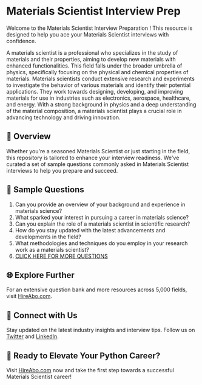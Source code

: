 # Materials Scientist Interview Prep

Welcome to the Materials Scientist Interview Preparation ! This resource is designed to help you ace your Materials Scientist interviews with confidence.

A materials scientist is a professional who specializes in the study of materials and their properties, aiming to develop new materials with enhanced functionalities. This field falls under the broader umbrella of physics, specifically focusing on the physical and chemical properties of materials. Materials scientists conduct extensive research and experiments to investigate the behavior of various materials and identify their potential applications. They work towards designing, developing, and improving materials for use in industries such as electronics, aerospace, healthcare, and energy. With a strong background in physics and a deep understanding of the material composition, a materials scientist plays a crucial role in advancing technology and driving innovation.

## 🚀 Overview

Whether you're a seasoned Materials Scientist or just starting in the field, this repository is tailored to enhance your interview readiness. We've curated a set of sample questions commonly asked in Materials Scientist interviews to help you prepare and succeed.

## 📝 Sample Questions

1. Can you provide an overview of your background and experience in materials science?
2. What sparked your interest in pursuing a career in materials science?
3. Can you explain the role of a materials scientist in scientific research?
4. How do you stay updated with the latest advancements and developments in the field?
5. What methodologies and techniques do you employ in your research work as a materials scientist?
6. [CLICK HERE FOR MORE QUESTIONS](https://hireabo.com/job/5_0_15/Materials%20Scientist)

## 🌐 Explore Further

For an extensive question bank and more resources across 5,000 fields, visit [HireAbo.com](https://www.hireabo.com).

## 📱 Connect with Us

Stay updated on the latest industry insights and interview tips. Follow us on [Twitter](https://twitter.com/hireabo) and [LinkedIn](https://www.linkedin.com/in/hire-abo-3609972a8/).

## 🚀 Ready to Elevate Your Python Career?

Visit [HireAbo.com](https://www.hireabo.com) now and take the first step towards a successful Materials Scientist career!